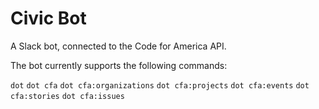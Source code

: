 # Civic Bot

A Slack bot,
connected to the Code for America API.

The bot currently supports the following commands:

`dot`
`dot cfa`
`dot cfa:organizations`
`dot cfa:projects`
`dot cfa:events`
`dot cfa:stories`
`dot cfa:issues`
